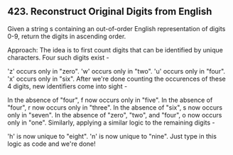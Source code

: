 ## 423. Reconstruct Original Digits from English

Given a string s containing an out-of-order English representation of digits 0-9, return the digits in ascending order.

Approach: The idea is to first count digits that can be identified by unique characters. Four such digits exist -

'z' occurs only in "zero".
'w' occurs only in "two".
'u' occurs only in "four".
'x' occurs only in "six".
After we're done counting the occurences of these 4 digits, new identifiers come into sight -

In the absence of "four", f now occurs only in "five".
In the absence of "four", r now occurs only in "three".
In the absence of "six", s now occurs only in "seven".
In the absence of "zero", "two", and "four", o now occurs only in "one".
Similarly, applying a similar logic to the remaining digits -

'h' is now unique to "eight".
'n' is now unique to "nine".
Just type in this logic as code and we're done!